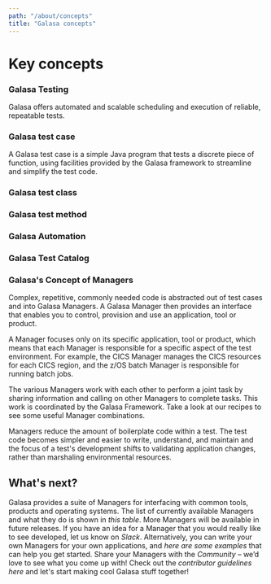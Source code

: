 ```yaml
---
path: "/about/concepts"
title: "Galasa concepts"
---
```

# Key concepts

### Galasa Testing
Galasa offers automated and scalable scheduling and execution of reliable, repeatable tests. 

### Galasa test case  
A Galasa test case is a simple Java program that tests a discrete piece of function, using facilities provided by the Galasa framework to streamline and simplify the test code.

### Galasa test class 

### Galasa test method

### Galasa Automation

### Galasa Test Catalog

### Galasa's Concept of Managers
Complex, repetitive, commonly needed code is abstracted out of test cases and into Galasa Managers. A Galasa Manager then provides an interface that enables you to control, provision and use an application, tool or product.

A Manager focuses only on its specific application, tool or product, which means that each Manager is responsible for a specific aspect of the test environment. For example, the CICS Manager manages the CICS resources for each CICS region, and the z/OS batch Manager is responsible for running batch jobs.

The various Managers work with each other to perform a joint task by sharing information and calling on other Managers to complete tasks. This work is coordinated by the Galasa Framework. Take a look at our recipes to see some useful Manager combinations.

Managers reduce the amount of boilerplate code within a test. The test code becomes simpler and easier to write, understand, and maintain and the focus of a test's development shifts to validating application changes, rather than marshaling environmental resources.


## What's next?
Galasa provides a suite of Managers for interfacing with common tools, products and operating systems. The list of currently available Managers and what they do is shown in _this table_. More Managers will be available in future releases. If you have an idea for a Manager that you would really like to see developed, let us know on _Slack_. Alternatively, you can write your own Managers for your own applications, and _here are some examples_ that can help you get started. Share your Managers with the _Community_ – we’d love to see what you come up with! Check out the _contributor guidelines here_ and let's start making cool Galasa stuff together!



